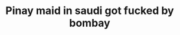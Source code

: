---
layout: post
title: Pinay maid in saudi got fucked by bombay
duration: '01:22'
view: 155
rate: 2
video: 'https://flashservice.xvideos.com/embedframe/28709899'
category: 
 - amateur
 - beautiful
 - pinay-interracial
 - pinay
 - quickie
 - student
 - wife
tags: 
 - chinita
 - flawless
 - fucked
 - gorgeous
 - mokong
 - muse
 - nagparaos
 - nene
 - pinay-sex
 - show
 - webcam
 - work
priority: 0.9
changefreq: daily
---